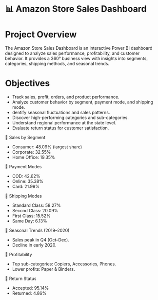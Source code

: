 # 📊 Amazon Store Sales Dashboard

# Project Overview
The Amazon Store Sales Dashboard is an interactive Power BI dashboard designed to analyze sales performance, profitability, and customer behavior. It provides a 360° business view with insights into segments, categories, shipping methods, and seasonal trends.


# Objectives
* Track sales, profit, orders, and product performance.
* Analyze customer behavior by segment, payment mode, and shipping mode.
* dentify seasonal fluctuations and sales patterns.
* Discover high-performing categories and sub-categories.
* Understand regional performance at the state level.
* Evaluate return status for customer satisfaction.


🔹 Sales by Segment
* Consumer: 48.09% (largest share)
* Corporate: 32.55%
* Home Office: 19.35%


🔹 Payment Modes
* COD: 42.62%
* Online: 35.38%
* Card: 21.99%


🔹 Shipping Modes
* Standard Class: 58.27%
* Second Class: 20.09%
* First Class: 15.52%
* Same Day: 6.13%


🔹 Seasonal Trends (2019–2020)
* Sales peak in Q4 (Oct–Dec).
* Decline in early 2020.


🔹 Profitability
* Top sub-categories: Copiers, Accessories, Phones.
* Lower profits: Paper & Binders.


🔹 Return Status
* Accepted: 95.14%
* Returned: 4.86%
